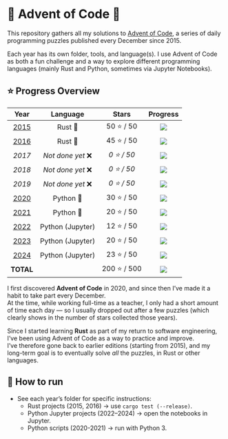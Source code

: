 # 🎄 Advent of Code 🎄

This repository gathers all my solutions to [Advent of Code](https://adventofcode.com/), a series of daily programming puzzles published every December since 2015.

Each year has its own folder, tools, and language(s).
I use Advent of Code as both a fun challenge and a way to explore different programming languages (mainly Rust and Python, sometimes via Jupyter Notebooks).

## ⭐ Progress Overview

<!-- % = étoiles * 2 -->
| Year                                                             | Language          | Stars        | Progress                           |
|:----------------------------------------------------------------:|:-----------------:|:------------:|:----------------------------------:|
| [2015](https://github.com/ClemBytes/AdventOfCode/tree/main/2015) | Rust 🦀           |  50 ⭐ /  50 | ![](https://progress-bar.xyz/100/) |
| [2016](https://github.com/ClemBytes/AdventOfCode/tree/main/2016) | Rust 🦀           |  45 ⭐ /  50 | ![](https://progress-bar.xyz/90/)  |
| *2017*                                                           | *Not done yet* ❌ | *0 ⭐ /  50* | ![](https://progress-bar.xyz/0/)   |
| *2018*                                                           | *Not done yet* ❌ | *0 ⭐ /  50* | ![](https://progress-bar.xyz/0/)   |
| *2019*                                                           | *Not done yet* ❌ | *0 ⭐ /  50* | ![](https://progress-bar.xyz/0/)   |
| [2020](https://github.com/ClemBytes/AdventOfCode/tree/main/2020) | Python 🐍         |  30 ⭐ /  50 | ![](https://progress-bar.xyz/60/)  |
| [2021](https://github.com/ClemBytes/AdventOfCode/tree/main/2021) | Python 🐍         |  20 ⭐ /  50 | ![](https://progress-bar.xyz/40/)  |
| [2022](https://github.com/ClemBytes/AdventOfCode/tree/main/2022) | Python (Jupyter)  |  12 ⭐ /  50 | ![](https://progress-bar.xyz/24/)  |
| [2023](https://github.com/ClemBytes/AdventOfCode/tree/main/2023) | Python (Jupyter)  |  20 ⭐ /  50 | ![](https://progress-bar.xyz/40/)  |
| [2024](https://github.com/ClemBytes/AdventOfCode/tree/main/2024) | Python (Jupyter)  |  23 ⭐ /  50 | ![](https://progress-bar.xyz/46/)  |
| **TOTAL**                                                        |                   | 200 ⭐ / 500 | ![](https://progress-bar.xyz/40/)  |

I first discovered **Advent of Code** in 2020, and since then I’ve made it a habit to take part every December.  
At the time, while working full-time as a teacher, I only had a short amount of time each day — so I usually dropped out after a few puzzles (which clearly shows in the number of stars collected those years).  

Since I started learning **Rust** as part of my return to software engineering, I’ve been using Advent of Code as a way to practice and improve.  
I’ve therefore gone back to earlier editions (starting from 2015), and my long-term goal is to eventually solve *all* the puzzles, in Rust or other languages.

## 🚀 How to run

- See each year’s folder for specific instructions:
    - Rust projects (2015, 2016) → use `cargo test (--release)`.
    - Python Jupyter projects (2022–2024) → open the notebooks in Jupyter.
    - Python scripts (2020-2021) → run with Python 3.

